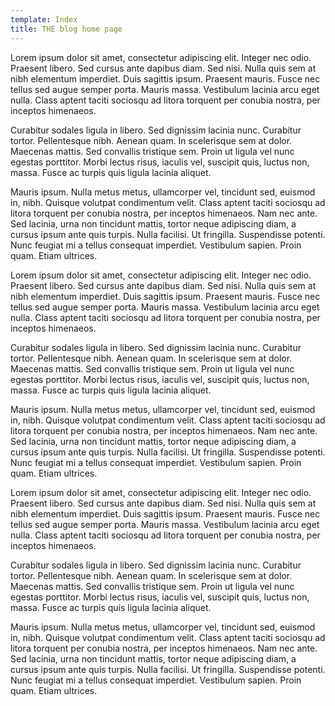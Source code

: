 ```yaml
---
template: Index
title: THE blog home page
---
```


Lorem ipsum dolor sit amet, consectetur adipiscing elit. Integer nec odio. Praesent libero.
Sed cursus ante dapibus diam. Sed nisi. Nulla quis sem at nibh elementum imperdiet. Duis
sagittis ipsum. Praesent mauris. Fusce nec tellus sed augue semper porta. Mauris massa.
Vestibulum lacinia arcu eget nulla. Class aptent taciti sociosqu ad litora torquent per
conubia nostra, per inceptos himenaeos. 

Curabitur sodales ligula in libero. Sed dignissim lacinia nunc. Curabitur tortor.
Pellentesque nibh. Aenean quam. In scelerisque sem at dolor. Maecenas mattis. Sed convallis
tristique sem. Proin ut ligula vel nunc egestas porttitor. Morbi lectus risus, iaculis vel,
suscipit quis, luctus non, massa. Fusce ac turpis quis ligula lacinia aliquet. 

Mauris ipsum. Nulla metus metus, ullamcorper vel, tincidunt sed, euismod in, nibh. Quisque
volutpat condimentum velit. Class aptent taciti sociosqu ad litora torquent per conubia nostra,
per inceptos himenaeos. Nam nec ante. Sed lacinia, urna non tincidunt mattis, tortor neque
adipiscing diam, a cursus ipsum ante quis turpis. Nulla facilisi. Ut fringilla. Suspendisse
potenti. Nunc feugiat mi a tellus consequat imperdiet. Vestibulum sapien. Proin quam.
Etiam ultrices.

Lorem ipsum dolor sit amet, consectetur adipiscing elit. Integer nec odio. Praesent libero.
Sed cursus ante dapibus diam. Sed nisi. Nulla quis sem at nibh elementum imperdiet. Duis
sagittis ipsum. Praesent mauris. Fusce nec tellus sed augue semper porta. Mauris massa.
Vestibulum lacinia arcu eget nulla. Class aptent taciti sociosqu ad litora torquent per
conubia nostra, per inceptos himenaeos. 

Curabitur sodales ligula in libero. Sed dignissim lacinia nunc. Curabitur tortor.
Pellentesque nibh. Aenean quam. In scelerisque sem at dolor. Maecenas mattis. Sed convallis
tristique sem. Proin ut ligula vel nunc egestas porttitor. Morbi lectus risus, iaculis vel,
suscipit quis, luctus non, massa. Fusce ac turpis quis ligula lacinia aliquet. 

Mauris ipsum. Nulla metus metus, ullamcorper vel, tincidunt sed, euismod in, nibh. Quisque
volutpat condimentum velit. Class aptent taciti sociosqu ad litora torquent per conubia nostra,
per inceptos himenaeos. Nam nec ante. Sed lacinia, urna non tincidunt mattis, tortor neque
adipiscing diam, a cursus ipsum ante quis turpis. Nulla facilisi. Ut fringilla. Suspendisse
potenti. Nunc feugiat mi a tellus consequat imperdiet. Vestibulum sapien. Proin quam.
Etiam ultrices.

Lorem ipsum dolor sit amet, consectetur adipiscing elit. Integer nec odio. Praesent libero.
Sed cursus ante dapibus diam. Sed nisi. Nulla quis sem at nibh elementum imperdiet. Duis
sagittis ipsum. Praesent mauris. Fusce nec tellus sed augue semper porta. Mauris massa.
Vestibulum lacinia arcu eget nulla. Class aptent taciti sociosqu ad litora torquent per
conubia nostra, per inceptos himenaeos. 

Curabitur sodales ligula in libero. Sed dignissim lacinia nunc. Curabitur tortor.
Pellentesque nibh. Aenean quam. In scelerisque sem at dolor. Maecenas mattis. Sed convallis
tristique sem. Proin ut ligula vel nunc egestas porttitor. Morbi lectus risus, iaculis vel,
suscipit quis, luctus non, massa. Fusce ac turpis quis ligula lacinia aliquet. 

Mauris ipsum. Nulla metus metus, ullamcorper vel, tincidunt sed, euismod in, nibh. Quisque
volutpat condimentum velit. Class aptent taciti sociosqu ad litora torquent per conubia nostra,
per inceptos himenaeos. Nam nec ante. Sed lacinia, urna non tincidunt mattis, tortor neque
adipiscing diam, a cursus ipsum ante quis turpis. Nulla facilisi. Ut fringilla. Suspendisse
potenti. Nunc feugiat mi a tellus consequat imperdiet. Vestibulum sapien. Proin quam.
Etiam ultrices.

